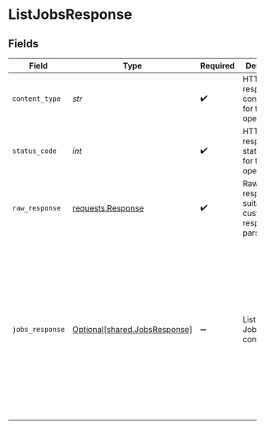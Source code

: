 # ListJobsResponse


## Fields

| Field                                                                                                                                                                                                                                                                                | Type                                                                                                                                                                                                                                                                                 | Required                                                                                                                                                                                                                                                                             | Description                                                                                                                                                                                                                                                                          | Example                                                                                                                                                                                                                                                                              |
| ------------------------------------------------------------------------------------------------------------------------------------------------------------------------------------------------------------------------------------------------------------------------------------ | ------------------------------------------------------------------------------------------------------------------------------------------------------------------------------------------------------------------------------------------------------------------------------------ | ------------------------------------------------------------------------------------------------------------------------------------------------------------------------------------------------------------------------------------------------------------------------------------ | ------------------------------------------------------------------------------------------------------------------------------------------------------------------------------------------------------------------------------------------------------------------------------------ | ------------------------------------------------------------------------------------------------------------------------------------------------------------------------------------------------------------------------------------------------------------------------------------ |
| `content_type`                                                                                                                                                                                                                                                                       | *str*                                                                                                                                                                                                                                                                                | :heavy_check_mark:                                                                                                                                                                                                                                                                   | HTTP response content type for this operation                                                                                                                                                                                                                                        |                                                                                                                                                                                                                                                                                      |
| `status_code`                                                                                                                                                                                                                                                                        | *int*                                                                                                                                                                                                                                                                                | :heavy_check_mark:                                                                                                                                                                                                                                                                   | HTTP response status code for this operation                                                                                                                                                                                                                                         |                                                                                                                                                                                                                                                                                      |
| `raw_response`                                                                                                                                                                                                                                                                       | [requests.Response](https://requests.readthedocs.io/en/latest/api/#requests.Response)                                                                                                                                                                                                | :heavy_check_mark:                                                                                                                                                                                                                                                                   | Raw HTTP response; suitable for custom response parsing                                                                                                                                                                                                                              |                                                                                                                                                                                                                                                                                      |
| `jobs_response`                                                                                                                                                                                                                                                                      | [Optional[shared.JobsResponse]](../../models/shared/jobsresponse.md)                                                                                                                                                                                                                 | :heavy_minus_sign:                                                                                                                                                                                                                                                                   | List all the Jobs by connectionId.                                                                                                                                                                                                                                                   | {<br/>"next": "https://api.airbyte.com/v1/jobs?limit=5\u0026offset=10",<br/>"previous": "https://api.airbyte.com/v1/jobs?limit=5\u0026offset=0",<br/>"data": [<br/>{<br/>"id": "18dccc91-0ab1-4f72-9ed7-0b8fc27c5826",<br/>"status": "running",<br/>"jobType": "sync",<br/>"startTime": "2023-03-25T01:30:50Z"<br/>}<br/>]<br/>} |